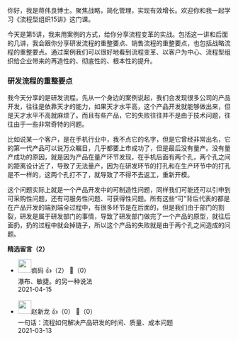 你好，我是蒋伟良博士。聚焦战略，简化管理，实现有效增长。欢迎你和我一起学习《流程型组织15讲》这门课。

今天是第5讲，我来用案例的方式，给你分享流程变革的实战。包括这一讲和后面的几讲，我会跟你分享研发流程的重整要点、销售流程的重整要点，也包括战略流程的重整要点。通过案例我们可以很好地看到流程变革、以客户为中心、流程型组织给企业带来的再造性的、彻底性的、根本性的提升。

### 研发流程的重整要点

我今天分享的是研发流程。先从一个身边的案例说起，我们会发现很多公司的产品开发，往往是依靠天才的能力，如果天才水平高，这个产品开发就能够做出来，但是天才水平不高就麻烦了。而且有些产品，它的失败往往并不是由于技术问题，往往由于一些非常奇特的问题。

比如说某一个客户，是在手机行业中，我不点它的名字，但是它曾经非常出名，它的第一代产品可以说万众瞩目，几乎都要上市成功了，但是最后没有量产。没有量产成功的原因，就是因为产品在量产环节发现，在手机后面有两个孔，两个孔之间的距离设计近了，导致了无法量产，因为在研发环节的打孔和在生产环节中的打孔是不一样的，这两个孔打不了，就导致了不得不去返工，重新开模。

这个问题实际上就是一个产品开发中的可制造性问题，同样我们可能还可以引申到可采购性问题，还有可服务性问题、可获得性问题。所有这些“可”背后代表的都是在产品开发的端到端全过程中，有很多环节是在后面的，但是我们由于部门的割裂，研发是属于研发部门的事情，导致了研发部门做完了一个产品的原型，就往后面扔，扔的过程中就会掉链子，所以这个产品的失败就是由于两个孔之间造成的问题。
<div><strong>精选留言（2）</strong></div><ul>
<li><img src="http://thirdwx.qlogo.cn/mmopen/vi_32/vQiadbkZYR239J80hjekw7jzY9vy6otLKPNDSuz2lruDiaXlKGkcsX5wwiaFevicgqV8odlRG4UITiadDF3fgicrHPcw/132" width="30px"><span>疯码</span> 👍（2） 💬（0）<div>瀑布、敏捷。的另一种说法</div>2021-04-15</li><br/><li><img src="https://static001.geekbang.org/account/avatar/00/0f/7f/fc/870b3c19.jpg" width="30px"><span>赵新龙</span> 👍（0） 💬（0）<div>一句话：流程如何解决产品研发的时间、质量、成本问题</div>2021-03-13</li><br/>
</ul>